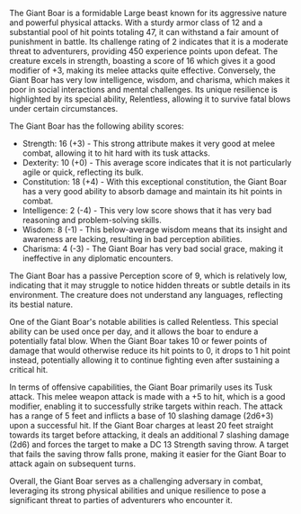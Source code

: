 The Giant Boar is a formidable Large beast known for its aggressive nature and powerful physical attacks. With a sturdy armor class of 12 and a substantial pool of hit points totaling 47, it can withstand a fair amount of punishment in battle. Its challenge rating of 2 indicates that it is a moderate threat to adventurers, providing 450 experience points upon defeat. The creature excels in strength, boasting a score of 16 which gives it a good modifier of +3, making its melee attacks quite effective. Conversely, the Giant Boar has very low intelligence, wisdom, and charisma, which makes it poor in social interactions and mental challenges. Its unique resilience is highlighted by its special ability, Relentless, allowing it to survive fatal blows under certain circumstances.

The Giant Boar has the following ability scores:  
- Strength: 16 (+3) - This strong attribute makes it very good at melee combat, allowing it to hit hard with its tusk attacks.  
- Dexterity: 10 (+0) - This average score indicates that it is not particularly agile or quick, reflecting its bulk.  
- Constitution: 18 (+4) - With this exceptional constitution, the Giant Boar has a very good ability to absorb damage and maintain its hit points in combat.  
- Intelligence: 2 (-4) - This very low score shows that it has very bad reasoning and problem-solving skills.  
- Wisdom: 8 (-1) - This below-average wisdom means that its insight and awareness are lacking, resulting in bad perception abilities.  
- Charisma: 4 (-3) - The Giant Boar has very bad social grace, making it ineffective in any diplomatic encounters.

The Giant Boar has a passive Perception score of 9, which is relatively low, indicating that it may struggle to notice hidden threats or subtle details in its environment. The creature does not understand any languages, reflecting its bestial nature.

One of the Giant Boar's notable abilities is called Relentless. This special ability can be used once per day, and it allows the boar to endure a potentially fatal blow. When the Giant Boar takes 10 or fewer points of damage that would otherwise reduce its hit points to 0, it drops to 1 hit point instead, potentially allowing it to continue fighting even after sustaining a critical hit.

In terms of offensive capabilities, the Giant Boar primarily uses its Tusk attack. This melee weapon attack is made with a +5 to hit, which is a good modifier, enabling it to successfully strike targets within reach. The attack has a range of 5 feet and inflicts a base of 10 slashing damage (2d6+3) upon a successful hit. If the Giant Boar charges at least 20 feet straight towards its target before attacking, it deals an additional 7 slashing damage (2d6) and forces the target to make a DC 13 Strength saving throw. A target that fails the saving throw falls prone, making it easier for the Giant Boar to attack again on subsequent turns.

Overall, the Giant Boar serves as a challenging adversary in combat, leveraging its strong physical abilities and unique resilience to pose a significant threat to parties of adventurers who encounter it.
